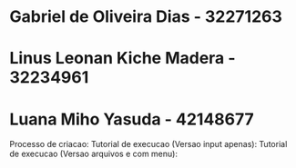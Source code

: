 # Gabriel de Oliveira Dias - 32271263
# Linus Leonan Kiche Madera - 32234961
# Luana Miho Yasuda - 42148677

Processo de criacao:
Tutorial de execucao (Versao input apenas):
Tutorial de execucao (Versao arquivos e com menu):
